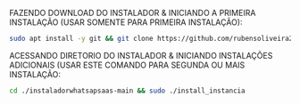 FAZENDO DOWNLOAD DO INSTALADOR & INICIANDO A PRIMEIRA INSTALAÇÃO (USAR SOMENTE PARA PRIMEIRA INSTALAÇÃO):

```bash
sudo apt install -y git && git clone https://github.com/rubensoliveira21/instaladorwhats-main && sudo chmod -R 777 instaladorwhatsapsaas-main && cd instaladorwhatsapsaas-main && sudo ./install_primaria
```

ACESSANDO DIRETORIO DO INSTALADOR & INICIANDO INSTALAÇÕES ADICIONAIS (USAR ESTE COMANDO PARA SEGUNDA OU MAIS INSTALAÇÃO:
```bash
cd ./instaladorwhatsapsaas-main && sudo ./install_instancia
```


